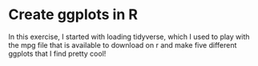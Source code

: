 # Create ggplots in R
In this exercise, I started with loading tidyverse, which I used to play with the mpg file that is available to download on r and make five different ggplots that I find pretty cool!
